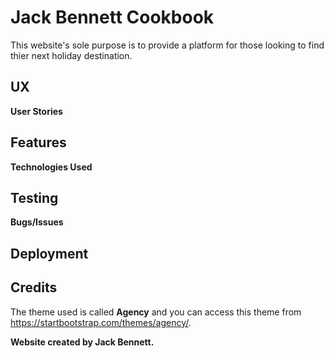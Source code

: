 # Jack Bennett Cookbook

This website's sole purpose is to provide a platform for those looking to find thier next holiday destination.

## UX



**User Stories**



## Features



**Technologies Used**



## Testing



**Bugs/Issues**



## Deployment



## Credits

The theme used is called **Agency** and you can access this theme from https://startbootstrap.com/themes/agency/.

**Website created by Jack Bennett.**